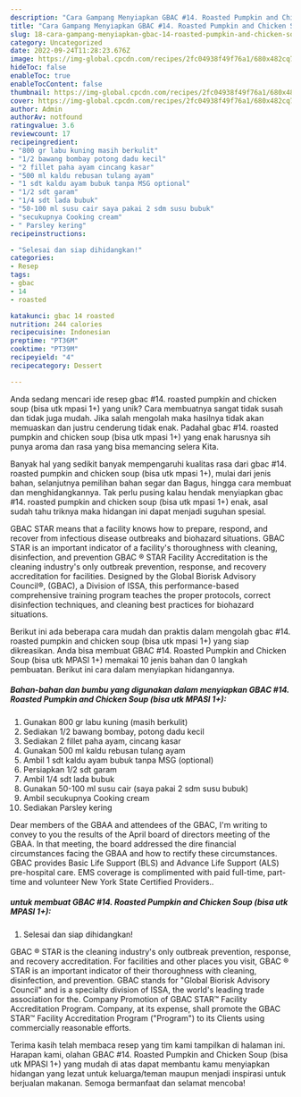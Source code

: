 ```yaml
---
description: "Cara Gampang Menyiapkan GBAC #14. Roasted Pumpkin and Chicken Soup (bisa utk MPASI 1+) yang Bisa Manjain Lidah"
title: "Cara Gampang Menyiapkan GBAC #14. Roasted Pumpkin and Chicken Soup (bisa utk MPASI 1+) yang Bisa Manjain Lidah"
slug: 18-cara-gampang-menyiapkan-gbac-14-roasted-pumpkin-and-chicken-soup-bisa-utk-mpasi-1-yang-bisa-manjain-lidah
category: Uncategorized
date: 2022-09-24T11:28:23.676Z
image: https://img-global.cpcdn.com/recipes/2fc04938f49f76a1/680x482cq70/gbac-14-roasted-pumpkin-and-chicken-soup-bisa-utk-mpasi-1-foto-resep-utama.jpg
hideToc: false
enableToc: true
enableTocContent: false
thumbnail: https://img-global.cpcdn.com/recipes/2fc04938f49f76a1/680x482cq70/gbac-14-roasted-pumpkin-and-chicken-soup-bisa-utk-mpasi-1-foto-resep-utama.jpg
cover: https://img-global.cpcdn.com/recipes/2fc04938f49f76a1/680x482cq70/gbac-14-roasted-pumpkin-and-chicken-soup-bisa-utk-mpasi-1-foto-resep-utama.jpg
author: Admin
authorAv: notfound
ratingvalue: 3.6
reviewcount: 17
recipeingredient:
- "800 gr labu kuning masih berkulit"
- "1/2 bawang bombay potong dadu kecil"
- "2 fillet paha ayam cincang kasar"
- "500 ml kaldu rebusan tulang ayam"
- "1 sdt kaldu ayam bubuk tanpa MSG optional"
- "1/2 sdt garam"
- "1/4 sdt lada bubuk"
- "50-100 ml susu cair saya pakai 2 sdm susu bubuk"
- "secukupnya Cooking cream"
- " Parsley kering"
recipeinstructions:

- "Selesai dan siap dihidangkan!"
categories:
- Resep
tags:
- gbac
- 14
- roasted

katakunci: gbac 14 roasted 
nutrition: 244 calories
recipecuisine: Indonesian
preptime: "PT36M"
cooktime: "PT39M"
recipeyield: "4"
recipecategory: Dessert

---
```





Anda sedang mencari ide resep gbac #14. roasted pumpkin and chicken soup (bisa utk mpasi 1+) yang unik? Cara membuatnya sangat tidak susah dan tidak juga mudah. Jika salah mengolah maka hasilnya tidak akan memuaskan dan justru cenderung tidak enak. Padahal gbac #14. roasted pumpkin and chicken soup (bisa utk mpasi 1+) yang enak harusnya sih punya aroma dan rasa yang bisa memancing selera Kita.





Banyak hal yang sedikit banyak mempengaruhi kualitas rasa dari gbac #14. roasted pumpkin and chicken soup (bisa utk mpasi 1+), mulai dari jenis bahan, selanjutnya pemilihan bahan segar dan Bagus, hingga cara membuat dan menghidangkannya. Tak perlu pusing kalau hendak menyiapkan gbac #14. roasted pumpkin and chicken soup (bisa utk mpasi 1+) enak,      asal sudah tahu triknya maka hidangan ini dapat menjadi suguhan spesial.














GBAC STAR means that a facility knows how to prepare, respond, and recover from infectious disease outbreaks and biohazard situations. GBAC STAR is an important indicator of a facility&#39;s thoroughness with cleaning, disinfection, and prevention GBAC ® STAR Facility Accreditation is the cleaning industry&#39;s only outbreak prevention, response, and recovery accreditation for facilities. Designed by the Global Biorisk Advisory Council®, (GBAC), a Division of ISSA, this performance-based comprehensive training program teaches the proper protocols, correct disinfection techniques, and cleaning best practices for biohazard situations.






Berikut ini ada beberapa cara mudah dan praktis dalam mengolah gbac #14. roasted pumpkin and chicken soup (bisa utk mpasi 1+) yang siap dikreasikan. Anda bisa membuat GBAC #14. Roasted Pumpkin and Chicken Soup (bisa utk MPASI 1+) memakai 10 jenis bahan dan 0 langkah pembuatan. Berikut ini cara dalam menyiapkan hidangannya.

<!--inarticleads1-->

##### Bahan-bahan dan bumbu yang digunakan dalam menyiapkan GBAC #14. Roasted Pumpkin and Chicken Soup (bisa utk MPASI 1+):

1. Gunakan 800 gr labu kuning (masih berkulit)
1. Sediakan 1/2 bawang bombay, potong dadu kecil
1. Sediakan 2 fillet paha ayam, cincang kasar
1. Gunakan 500 ml kaldu rebusan tulang ayam
1. Ambil 1 sdt kaldu ayam bubuk tanpa MSG (optional)
1. Persiapkan 1/2 sdt garam
1. Ambil 1/4 sdt lada bubuk
1. Gunakan 50-100 ml susu cair (saya pakai 2 sdm susu bubuk)
1. Ambil secukupnya Cooking cream
1. Sediakan  Parsley kering


Dear members of the GBAA and attendees of the GBAC, I&#39;m writing to convey to you the results of the April board of directors meeting of the GBAA. In that meeting, the board addressed the dire financial circumstances facing the GBAA and how to rectify these circumstances. GBAC provides Basic Life Support (BLS) and Advance Life Support (ALS) pre-hospital care. EMS coverage is complimented with paid full-time, part-time and volunteer New York State Certified Providers.. 

<!--inarticleads2-->

#####  untuk membuat GBAC #14. Roasted Pumpkin and Chicken Soup (bisa utk MPASI 1+):


1. Selesai dan siap dihidangkan!

GBAC ® STAR is the cleaning industry&#39;s only outbreak prevention, response, and recovery accreditation. For facilities and other places you visit, GBAC ® STAR is an important indicator of their thoroughness with cleaning, disinfection, and prevention. GBAC stands for &#34;Global Biorisk Advisory Council&#34; and is a specialty division of ISSA, the world&#39;s leading trade association for the. Company Promotion of GBAC STAR™ Facility Accreditation Program. Company, at its expense, shall promote the GBAC STAR™ Facility Accreditation Program (&#34;Program&#34;) to its Clients using commercially reasonable efforts. 

Terima kasih telah membaca resep yang tim kami tampilkan di halaman ini. Harapan kami, olahan GBAC #14. Roasted Pumpkin and Chicken Soup (bisa utk MPASI 1+) yang mudah di atas dapat membantu kamu menyiapkan hidangan yang lezat untuk keluarga/teman maupun menjadi inspirasi untuk berjualan makanan. Semoga bermanfaat dan selamat mencoba!
